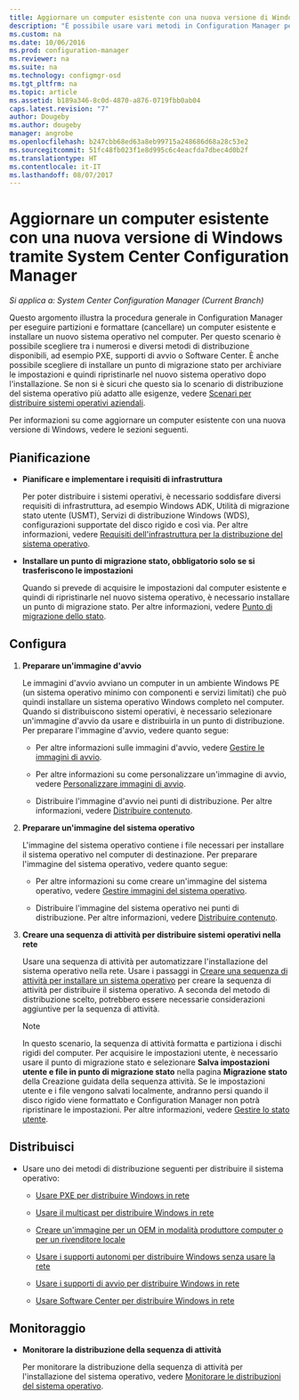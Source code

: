 ```yaml
---
title: Aggiornare un computer esistente con una nuova versione di Windows | Microsoft Docs
description: "È possibile usare vari metodi in Configuration Manager per eseguire partizioni e formattare (cancellare) un computer esistente e installare un nuovo sistema operativo nel computer."
ms.custom: na
ms.date: 10/06/2016
ms.prod: configuration-manager
ms.reviewer: na
ms.suite: na
ms.technology: configmgr-osd
ms.tgt_pltfrm: na
ms.topic: article
ms.assetid: b189a346-8c0d-4870-a876-0719fbb0ab04
caps.latest.revision: "7"
author: Dougeby
ms.author: dougeby
manager: angrobe
ms.openlocfilehash: b247cbb68ed63a8eb99715a248686d68a28c53e2
ms.sourcegitcommit: 51fc48fb023f1e8d995c6c4eacfda7dbec4d0b2f
ms.translationtype: HT
ms.contentlocale: it-IT
ms.lasthandoff: 08/07/2017
---
```

# <a name="refresh-an-existing-computer-with-a-new-version-of-windows-using-system-center-configuration-manager"></a>Aggiornare un computer esistente con una nuova versione di Windows tramite System Center Configuration Manager

*Si applica a: System Center Configuration Manager (Current Branch)*

Questo argomento illustra la procedura generale in Configuration Manager per eseguire partizioni e formattare (cancellare) un computer esistente e installare un nuovo sistema operativo nel computer. Per questo scenario è possibile scegliere tra i numerosi e diversi metodi di distribuzione disponibili, ad esempio PXE, supporti di avvio o Software Center. È anche possibile scegliere di installare un punto di migrazione stato per archiviare le impostazioni e quindi ripristinarle nel nuovo sistema operativo dopo l'installazione. Se non si è sicuri che questo sia lo scenario di distribuzione del sistema operativo più adatto alle esigenze, vedere [Scenari per distribuire sistemi operativi aziendali](scenarios-to-deploy-enterprise-operating-systems.md).  

 Per informazioni su come aggiornare un computer esistente con una nuova versione di Windows, vedere le sezioni seguenti.  

##  <a name="BKMK_Plan"></a> Pianificazione  

-   **Pianificare e implementare i requisiti di infrastruttura**  

     Per poter distribuire i sistemi operativi, è necessario soddisfare diversi requisiti di infrastruttura, ad esempio Windows ADK, Utilità di migrazione stato utente (USMT), Servizi di distribuzione Windows (WDS), configurazioni supportate del disco rigido e così via. Per altre informazioni, vedere [Requisiti dell'infrastruttura per la distribuzione del sistema operativo](../plan-design/infrastructure-requirements-for-operating-system-deployment.md).  

-   **Installare un punto di migrazione stato, obbligatorio solo se si trasferiscono le impostazioni**  

     Quando si prevede di acquisire le impostazioni dal computer esistente e quindi di ripristinarle nel nuovo sistema operativo, è necessario installare un punto di migrazione stato. Per altre informazioni, vedere [Punto di migrazione dello stato](../get-started/prepare-site-system-roles-for-operating-system-deployments.md#BKMK_StateMigrationPoints).  

##  <a name="BKMK_Configure"></a> Configura  

1.  **Preparare un'immagine d'avvio**  

     Le immagini d'avvio avviano un computer in un ambiente Windows PE (un sistema operativo minimo con componenti e servizi limitati) che può quindi installare un sistema operativo Windows completo nel computer.   Quando si distribuiscono sistemi operativi, è necessario selezionare un'immagine d'avvio da usare e distribuirla in un punto di distribuzione. Per preparare l'immagine d'avvio, vedere quanto segue:  

    -   Per altre informazioni sulle immagini d'avvio, vedere [Gestire le immagini di avvio](../get-started/manage-boot-images.md).  

    -   Per altre informazioni su come personalizzare un'immagine di avvio, vedere [Personalizzare immagini di avvio](../get-started/customize-boot-images.md).  

    -   Distribuire l'immagine d'avvio nei punti di distribuzione. Per altre informazioni, vedere [Distribuire contenuto](../../core/servers/deploy/configure/deploy-and-manage-content.md#a-namebkmkdistributea-distribute-content).  

2.  **Preparare un'immagine del sistema operativo**  

     L'immagine del sistema operativo contiene i file necessari per installare il sistema operativo nel computer di destinazione. Per preparare l'immagine del sistema operativo, vedere quanto segue:  

    -   Per altre informazioni su come creare un'immagine del sistema operativo, vedere [Gestire immagini del sistema operativo](../get-started/manage-operating-system-images.md).  

    -   Distribuire l'immagine del sistema operativo nei punti di distribuzione. Per altre informazioni, vedere [Distribuire contenuto](../../core/servers/deploy/configure/deploy-and-manage-content.md#a-namebkmkdistributea-distribute-content).  

3.  **Creare una sequenza di attività per distribuire sistemi operativi nella rete**  

     Usare una sequenza di attività per automatizzare l'installazione del sistema operativo nella rete. Usare i passaggi in [Creare una sequenza di attività per installare un sistema operativo](create-a-task-sequence-to-install-an-operating-system.md) per creare la sequenza di attività per distribuire il sistema operativo. A seconda del metodo di distribuzione scelto, potrebbero essere necessarie considerazioni aggiuntive per la sequenza di attività.  

    > [!NOTE]  
    >  In questo scenario, la sequenza di attività formatta e partiziona i dischi rigidi del computer. Per acquisire le impostazioni utente, è necessario usare il punto di migrazione stato e selezionare **Salva impostazioni utente e file in punto di migrazione stato** nella pagina **Migrazione stato** della Creazione guidata della sequenza attività. Se le impostazioni utente e i file vengono salvati localmente, andranno persi quando il disco rigido viene formattato e Configuration Manager non potrà ripristinare le impostazioni. Per altre informazioni, vedere [Gestire lo stato utente](../get-started/manage-user-state.md).  

##  <a name="BKMK_Deploy"></a> Distribuisci  

-   Usare uno dei metodi di distribuzione seguenti per distribuire il sistema operativo:  

    -   [Usare PXE per distribuire Windows in rete](use-pxe-to-deploy-windows-over-the-network.md)  

    -   [Usare il multicast per distribuire Windows in rete](use-multicast-to-deploy-windows-over-the-network.md)  

    -   [Creare un'immagine per un OEM in modalità produttore computer o per un rivenditore locale](create-an-image-for-an-oem-in-factory-or-a-local-depot.md)  

    -   [Usare i supporti autonomi per distribuire Windows senza usare la rete](use-stand-alone-media-to-deploy-windows-without-using-the-network.md)  

    -   [Usare i supporti di avvio per distribuire Windows in rete](use-bootable-media-to-deploy-windows-over-the-network.md)  

    -   [Usare Software Center per distribuire Windows in rete](use-software-center-to-deploy-windows-over-the-network.md)  

## <a name="monitor"></a>Monitoraggio  

-   **Monitorare la distribuzione della sequenza di attività**  

     Per monitorare la distribuzione della sequenza di attività per l'installazione del sistema operativo, vedere [Monitorare le distribuzioni del sistema operativo](monitor-operating-system-deployments.md).  
